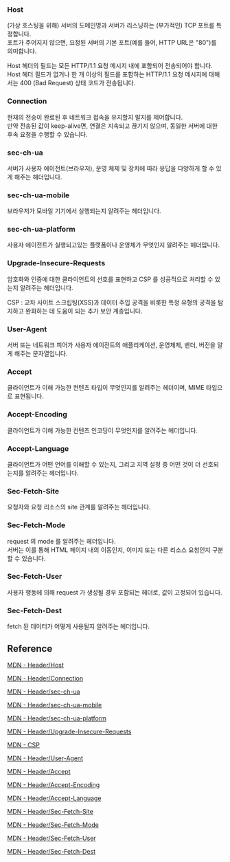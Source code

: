 ### Host

(가상 호스팅을 위해) 서버의 도메인명과 서버가 리스닝하는 (부가적인) TCP 포트를 특정합니다.<br>
포트가 주어지지 않으면, 요청된 서버의 기본 포트(예를 들어, HTTP URL은 "80")를 의미합니다.

Host 헤더의 필드는 모든 HTTP/1.1 요청 메시지 내에 포함되어 전송되어야 합니다.<br>
Host 헤더 필드가 없거나 한 개 이상의 필드를 포함하는 HTTP/1.1 요청 메시지에 대해서는 400 (Bad Request) 상태 코드가 전송됩니다.

### Connection

현재의 전송이 완료된 후 네트워크 접속을 유지할지 말지를 제어합니다.<br>
만약 전송된 값이 keep-alive면, 연결은 지속되고 끊기지 않으며, 동일한 서버에 대한 후속 요청을 수행할 수 있습니다.

### sec-ch-ua

서버가 사용자 에이전트(브라우저), 운영 체제 및 장치에 따라 응답을 다양하게 할 수 있게 해주는 헤더입니다.

### sec-ch-ua-mobile

브라우저가 모바일 기기에서 실행되는지 알려주는 헤더입니다.

### sec-ch-ua-platform

사용자 에이전트가 실행되고있는 플랫폼이나 운영체가 무엇인지 알려주는 헤더입니다.

### Upgrade-Insecure-Requests

암호화와 인증에 대한 클라이언트의 선호를 표현하고 CSP 를 성공적으로 처리할 수 있는지 알려주는 헤더입니다.

CSP : 교차 사이트 스크립팅(XSS)과 데이터 주입 공격을 비롯한 특정 유형의 공격을 탐지하고 완화하는 데 도움이 되는 추가 보안 계층입니다.

### User-Agent

서버 또는 네트워크 피어가 사용자 에이전트의 애플리케이션, 운영체제, 벤더, 버전을 알게 해주는 문자열입니다.

### Accept

클라이언트가 이해 가능한 컨텐츠 타입이 무엇인지를 알려주는 헤더이며, MIME 타입으로 표현됩니다.

### Accept-Encoding

클라이언트가 이해 가능한 컨텐츠 인코딩이 무엇인지를 알려주는 헤더입니다.

### Accept-Language

클라이언트가 어떤 언어를 이해할 수 있는지, 그리고 지역 설정 중 어떤 것이 더 선호되는지를 알려주는 헤더입니다.

### Sec-Fetch-Site

요청자와 요청 리소스의 site 관계를 알려주는 헤더입니다.

### Sec-Fetch-Mode

request 의 mode 를 알려주는 헤더입니다.<br>
서버는 이를 통해 HTML 페이지 내의 이동인지, 이미지 또는 다른 리소스 요청인지 구분할 수 있습니다.

### Sec-Fetch-User

사용자 행동에 의해 request 가 생성될 경우 포함되는 헤더로, 값이 고정되어 있습니다.

### Sec-Fetch-Dest

fetch 된 데이터가 어떻게 사용될지 알려주는 헤더입니다.

## Reference

[MDN - Header/Host](https://developer.mozilla.org/en-US/docs/Web/HTTP/Headers/Host)

[MDN - Header/Connection](https://developer.mozilla.org/en-US/docs/Web/HTTP/Headers/Connection)

[MDN - Header/sec-ch-ua](https://developer.mozilla.org/en-US/docs/Web/HTTP/Headers/Sec-CH-UA)

[MDN - Header/sec-ch-ua-mobile](https://developer.mozilla.org/en-US/docs/Web/HTTP/Headers/Sec-CH-UA-Mobile)

[MDN - Header/sec-ch-ua-platform](https://developer.mozilla.org/en-US/docs/Web/HTTP/Headers/Sec-CH-UA-Platform)

[MDN - Header/Upgrade-Insecure-Requests](https://developer.mozilla.org/en-US/docs/Web/HTTP/Headers/Upgrade-Insecure-Requests)

[MDN - CSP](https://developer.mozilla.org/en-US/docs/Web/HTTP/CSP)

[MDN - Header/User-Agent](https://developer.mozilla.org/en-US/docs/Web/HTTP/Headers/User-Agent)

[MDN - Header/Accept](https://developer.mozilla.org/en-US/docs/Web/HTTP/Headers/Accept)

[MDN - Header/Accept-Encoding](https://developer.mozilla.org/en-US/docs/Web/HTTP/Headers/Accept-Encoding)

[MDN - Header/Accept-Language](https://developer.mozilla.org/en-US/docs/Web/HTTP/Headers/Accept-Language)

[MDN - Header/Sec-Fetch-Site](https://developer.mozilla.org/en-US/docs/Web/HTTP/Headers/Sec-Fetch-Site)

[MDN - Header/Sec-Fetch-Mode](https://developer.mozilla.org/en-US/docs/Web/HTTP/Headers/Sec-Fetch-Mode)

[MDN - Header/Sec-Fetch-User](https://developer.mozilla.org/en-US/docs/Web/HTTP/Headers/Sec-Fetch-User)

[MDN - Header/Sec-Fetch-Dest](https://developer.mozilla.org/en-US/docs/Web/HTTP/Headers/Sec-Fetch-Dest)
